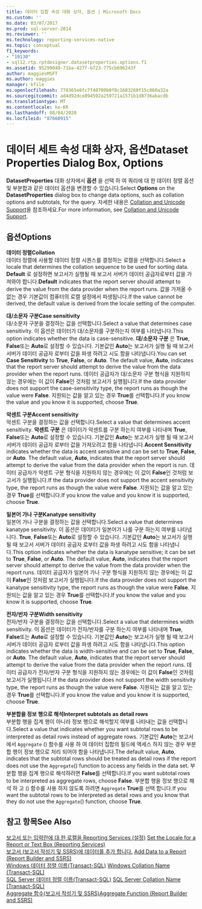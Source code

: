 ```yaml
---
title: 데이터 집합 속성 대화 상자, 옵션 | Microsoft Docs
ms.custom: ''
ms.date: 03/07/2017
ms.prod: sql-server-2014
ms.reviewer: ''
ms.technology: reporting-services-native
ms.topic: conceptual
f1_keywords:
- "10130"
- sql12.rtp.rptdesigner.datasetproperties.options.f1
ms.assetid: 95299049-71ba-427f-b723-775cb696243f
author: maggiesMSFT
ms.author: maggies
manager: kfile
ms.openlocfilehash: 778365e8fc7f40700b0f8c1683260f15c860a32a
ms.sourcegitcommit: ad4d92dce894592a259721a1571b1d8736abacdb
ms.translationtype: MT
ms.contentlocale: ko-KR
ms.lasthandoff: 08/04/2020
ms.locfileid: "87660915"
---
```

# <a name="dataset-properties-dialog-box-options"></a><span data-ttu-id="6f9cf-102">데이터 세트 속성 대화 상자, 옵션</span><span class="sxs-lookup"><span data-stu-id="6f9cf-102">Dataset Properties Dialog Box, Options</span></span>
  <span data-ttu-id="6f9cf-103">**DatasetProperties** 대화 상자에서 **옵션** 을 선택 하 여 쿼리에 대 한 데이터 정렬 옵션 및 부분합과 같은 데이터 옵션을 변경할 수 있습니다.</span><span class="sxs-lookup"><span data-stu-id="6f9cf-103">Select **Options** on the **DatasetProperties** dialog box to change data options, such as collation options and subtotals, for the query.</span></span> <span data-ttu-id="6f9cf-104">자세한 내용은 [Collation and Unicode Support](../relational-databases/collations/collation-and-unicode-support.md)을 참조하세요.</span><span class="sxs-lookup"><span data-stu-id="6f9cf-104">For more information, see [Collation and Unicode Support](../relational-databases/collations/collation-and-unicode-support.md).</span></span>  
  
## <a name="options"></a><span data-ttu-id="6f9cf-105">옵션</span><span class="sxs-lookup"><span data-stu-id="6f9cf-105">Options</span></span>  
 <span data-ttu-id="6f9cf-106">**데이터 정렬**</span><span class="sxs-lookup"><span data-stu-id="6f9cf-106">**Collation**</span></span>  
 <span data-ttu-id="6f9cf-107">데이터 정렬에 사용할 데이터 정렬 시퀀스를 결정하는 로캘을 선택합니다.</span><span class="sxs-lookup"><span data-stu-id="6f9cf-107">Select a locale that determines the collation sequence to be used for sorting data.</span></span> <span data-ttu-id="6f9cf-108">**Default** 로 설정하면 보고서가 실행될 때 보고서 서버가 데이터 공급자로부터 값을 가져와야 합니다.</span><span class="sxs-lookup"><span data-stu-id="6f9cf-108">**Default** indicates that the report server should attempt to derive the value from the data provider when the report runs.</span></span> <span data-ttu-id="6f9cf-109">값을 가져올 수 없는 경우 기본값이 컴퓨터의 로캘 설정에서 파생됩니다.</span><span class="sxs-lookup"><span data-stu-id="6f9cf-109">If the value cannot be derived, the default value is derived from the locale setting of the computer.</span></span>  
  
 <span data-ttu-id="6f9cf-110">**대/소문자 구분**</span><span class="sxs-lookup"><span data-stu-id="6f9cf-110">**Case sensitivity**</span></span>  
 <span data-ttu-id="6f9cf-111">대/소문자 구분을 결정하는 값을 선택합니다.</span><span class="sxs-lookup"><span data-stu-id="6f9cf-111">Select a value that determines case sensitivity.</span></span> <span data-ttu-id="6f9cf-112">이 옵션은 데이터가 대/소문자를 구분하는지 여부를 나타냅니다.</span><span class="sxs-lookup"><span data-stu-id="6f9cf-112">This option indicates whether the data is case-sensitive.</span></span> <span data-ttu-id="6f9cf-113">**대/소문자 구분** 은 **True**, **False**또는 **Auto**로 설정할 수 있습니다. 기본값인 **Auto**는 보고서가 실행 될 때 보고서 서버가 데이터 공급자 로부터 값을 파생 하려고 시도 함을 나타냅니다.</span><span class="sxs-lookup"><span data-stu-id="6f9cf-113">You can set **Case Sensitivity** to **True**, **False**, or **Auto**. The default value, **Auto**, indicates that the report server should attempt to derive the value from the data provider when the report runs.</span></span> <span data-ttu-id="6f9cf-114">데이터 공급자가 대/소문자 구분 형식을 지원하지 않는 경우에는 이 값이 **False**인 것처럼 보고서가 실행됩니다.</span><span class="sxs-lookup"><span data-stu-id="6f9cf-114">If the data provider does not support the case-sensitivity type, the report runs as though the value were **False**.</span></span> <span data-ttu-id="6f9cf-115">지원되는 값을 알고 있는 경우 **True**를 선택합니다.</span><span class="sxs-lookup"><span data-stu-id="6f9cf-115">If you know the value and you know it is supported, choose **True**.</span></span>  
  
 <span data-ttu-id="6f9cf-116">**악센트 구분**</span><span class="sxs-lookup"><span data-stu-id="6f9cf-116">**Accent sensitivity**</span></span>  
 <span data-ttu-id="6f9cf-117">악센트 구분을 결정하는 값을 선택합니다.</span><span class="sxs-lookup"><span data-stu-id="6f9cf-117">Select a value that determines accent sensitivity.</span></span> <span data-ttu-id="6f9cf-118">**악센트 구분** 은 데이터가 악센트를 구분 하는지 여부를 나타내며 **True**, **False**또는 **Auto**로 설정할 수 있습니다. 기본값인 **Auto**는 보고서가 실행 될 때 보고서 서버가 데이터 공급자 로부터 값을 가져오려고 함을 나타냅니다.</span><span class="sxs-lookup"><span data-stu-id="6f9cf-118">**Accent Sensitivity** indicates whether the data is accent sensitive and can be set to **True**, **False**, or **Auto**. The default value, **Auto**, indicates that the report server should attempt to derive the value from the data provider when the report is run.</span></span> <span data-ttu-id="6f9cf-119">데이터 공급자가 악센트 구분 형식을 지원하지 않는 경우에는 이 값이 **False**인 것처럼 보고서가 실행됩니다.</span><span class="sxs-lookup"><span data-stu-id="6f9cf-119">If the data provider does not support the accent sensitivity type, the report runs as though the value were **False**.</span></span> <span data-ttu-id="6f9cf-120">지원되는 값을 알고 있는 경우 **True**를 선택합니다.</span><span class="sxs-lookup"><span data-stu-id="6f9cf-120">If you know the value and you know it is supported, choose **True**.</span></span>  
  
 <span data-ttu-id="6f9cf-121">**일본어 가나 구분**</span><span class="sxs-lookup"><span data-stu-id="6f9cf-121">**Kanatype sensitivity**</span></span>  
 <span data-ttu-id="6f9cf-122">일본어 가나 구분을 결정하는 값을 선택합니다.</span><span class="sxs-lookup"><span data-stu-id="6f9cf-122">Select a value that determines kanatype sensitivity.</span></span> <span data-ttu-id="6f9cf-123">이 옵션은 데이터가 일본어가 나를 구분 하는지 여부를 나타냅니다. **True**, **False**또는 **Auto**로 설정할 수 있습니다. 기본값인 **Auto**는 보고서가 실행 될 때 보고서 서버가 데이터 공급자 로부터 값을 파생 하려고 시도 함을 나타냅니다.</span><span class="sxs-lookup"><span data-stu-id="6f9cf-123">This option indicates whether the data is kanatype sensitive; it can be set to **True**, **False**, or **Auto**. The default value, **Auto**, indicates that the report server should attempt to derive the value from the data provider when the report runs.</span></span> <span data-ttu-id="6f9cf-124">데이터 공급자가 일본어 가나 구분 형식을 지원하지 않는 경우에는 이 값이 **False**인 것처럼 보고서가 실행됩니다.</span><span class="sxs-lookup"><span data-stu-id="6f9cf-124">If the data provider does not support the kanatype sensitivity type, the report runs as though the value were **False**.</span></span> <span data-ttu-id="6f9cf-125">지원되는 값을 알고 있는 경우 **True**를 선택합니다.</span><span class="sxs-lookup"><span data-stu-id="6f9cf-125">If you know the value and you know it is supported, choose **True**.</span></span>  
  
 <span data-ttu-id="6f9cf-126">**전자/반자 구분**</span><span class="sxs-lookup"><span data-stu-id="6f9cf-126">**Width sensitivity**</span></span>  
 <span data-ttu-id="6f9cf-127">전자/반자 구분을 결정하는 값을 선택합니다.</span><span class="sxs-lookup"><span data-stu-id="6f9cf-127">Select a value that determines width sensitivity.</span></span> <span data-ttu-id="6f9cf-128">이 옵션은 데이터가 전자/반자를 구분 하는지 여부를 나타내며 **True**, **False**또는 **Auto**로 설정할 수 있습니다. 기본값인 **Auto**는 보고서가 실행 될 때 보고서 서버가 데이터 공급자 로부터 값을 파생 하려고 시도 함을 나타냅니다.</span><span class="sxs-lookup"><span data-stu-id="6f9cf-128">This option indicates whether the data is width-sensitive and can be set to **True**, **False**, or **Auto**. The default value, **Auto**, indicates that the report server should attempt to derive the value from the data provider when the report runs.</span></span> <span data-ttu-id="6f9cf-129">데이터 공급자가 전자/반자 구분 형식을 지원하지 않는 경우에는 이 값이 **False**인 것처럼 보고서가 실행됩니다.</span><span class="sxs-lookup"><span data-stu-id="6f9cf-129">If the data provider does not support the width sensitivity type, the report runs as though the value were **False**.</span></span> <span data-ttu-id="6f9cf-130">지원되는 값을 알고 있는 경우 **True**를 선택합니다.</span><span class="sxs-lookup"><span data-stu-id="6f9cf-130">If you know the value and you know it is supported, choose **True**.</span></span>  
  
 <span data-ttu-id="6f9cf-131">**부분합을 정보 행으로 해석**</span><span class="sxs-lookup"><span data-stu-id="6f9cf-131">**Interpret subtotals as detail rows**</span></span>  
 <span data-ttu-id="6f9cf-132">부분합 행을 집계 행이 아니라 정보 행으로 해석할지 여부를 나타내는 값을 선택합니다.</span><span class="sxs-lookup"><span data-stu-id="6f9cf-132">Select a value that indicates whether you want subtotal rows to be interpreted as detail rows instead of aggregate rows.</span></span> <span data-ttu-id="6f9cf-133">기본값인 **Auto**는 보고서에서 `Aggregate` () 함수를 사용 하 여 데이터 집합의 필드에 액세스 하지 않는 경우 부분합 행이 정보 행으로 처리 되어야 함을 나타냅니다.</span><span class="sxs-lookup"><span data-stu-id="6f9cf-133">The default value, **Auto**, indicates that the subtotal rows should be treated as detail rows if the report does not use the `Aggregate`() function to access any fields in the data set.</span></span> <span data-ttu-id="6f9cf-134">부분합 행을 집계 행으로 해석하려면 **False**를 선택합니다.</span><span class="sxs-lookup"><span data-stu-id="6f9cf-134">If you want subtotal rows to be interpreted as aggregate rows, choose **False**.</span></span> <span data-ttu-id="6f9cf-135">부분합 행을 정보 행으로 해석 하 고 () 함수를 사용 하지 않도록 하려면 `Aggregate` **True**를 선택 합니다.</span><span class="sxs-lookup"><span data-stu-id="6f9cf-135">If you want the subtotal rows to be interpreted as detail rows and you know that they do not use the `Aggregate`() function, choose **True**.</span></span>  
  
## <a name="see-also"></a><span data-ttu-id="6f9cf-136">참고 항목</span><span class="sxs-lookup"><span data-stu-id="6f9cf-136">See Also</span></span>  
 <span data-ttu-id="6f9cf-137">[보고서 또는 입력란에 대 한 로캘을 Reporting Services &#40;설정&#41;](report-design/set-the-locale-for-a-report-or-text-box-reporting-services.md) </span><span class="sxs-lookup"><span data-stu-id="6f9cf-137">[Set the Locale for a Report or Text Box &#40;Reporting Services&#41;](report-design/set-the-locale-for-a-report-or-text-box-reporting-services.md) </span></span>  
 <span data-ttu-id="6f9cf-138">[보고서 &#40;보고서 작성기 및 SSRS&#41;에 데이터를 추가 합니다.](report-data/report-datasets-ssrs.md) </span><span class="sxs-lookup"><span data-stu-id="6f9cf-138">[Add Data to a Report &#40;Report Builder and SSRS&#41;](report-data/report-datasets-ssrs.md) </span></span>  
 <span data-ttu-id="6f9cf-139">[Windows 데이터 정렬 이름&#40;Transact-SQL&#41;](/sql/t-sql/statements/windows-collation-name-transact-sql) </span><span class="sxs-lookup"><span data-stu-id="6f9cf-139">[Windows Collation Name &#40;Transact-SQL&#41;](/sql/t-sql/statements/windows-collation-name-transact-sql) </span></span>  
 <span data-ttu-id="6f9cf-140">[SQL Server 데이터 정렬 이름&#40;Transact-SQL&#41;](/sql/t-sql/statements/sql-server-collation-name-transact-sql) </span><span class="sxs-lookup"><span data-stu-id="6f9cf-140">[SQL Server Collation Name &#40;Transact-SQL&#41;](/sql/t-sql/statements/sql-server-collation-name-transact-sql) </span></span>  
 [<span data-ttu-id="6f9cf-141">Aggregate 함수&#40;보고서 작성기 및 SSRS&#41;</span><span class="sxs-lookup"><span data-stu-id="6f9cf-141">Aggregate Function &#40;Report Builder and SSRS&#41;</span></span>](report-design/report-builder-functions-aggregate-function.md)  
  
  
